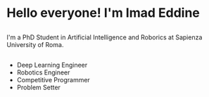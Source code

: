 # Hello everyone! I'm Imad Eddine

##
I'm a PhD Student in Artificial Intelligence and Roborics at Sapienza University of Roma.

## 
* Deep Learning Engineer
* Robotics Engineer
* Competitive Programmer
* Problem Setter 
